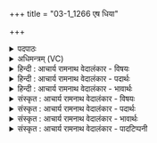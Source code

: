 +++
title = "03-1_1266 एष धिया"

+++
<details><summary>पदपाठः</summary>

ए꣣षः꣢। धि꣣या꣢। या꣢ति। अ꣡ण्व्या꣢꣯। शू꣡रः꣢꣯। र꣡थे꣢꣯भिः। आ꣣शु꣡भिः꣢। ग꣡च्छ꣢꣯न्। इ꣡न्द्र꣢꣯स्य। नि꣣ष्कृत꣢म्। निः꣣। कृत꣢म्। १२६६।
</details>

<details><summary>अधिमन्त्रम् (VC)</summary>

- पवमानः सोमः
- असितः काश्यपो देवलो वा
- गायत्री
- षड्जः
</details>

<details><summary>हिन्दी : आचार्य रामनाथ वेदालंकार - विषयः</summary>

प्रथम मन्त्र में मुक्ति के विषय का वर्णन है।
</details>

<details><summary>हिन्दी : आचार्य रामनाथ वेदालंकार - पदार्थः</summary>

पदार्थान्वय -  (इन्द्रस्य) परमेश्वर के (निष्कृतम्) परम धाम को (गच्छन्) जाता हुआ (एषः) यह सोम जीवात्मा (अण्व्या) सूक्ष्म (धिया) ऋतम्भरा प्रज्ञा द्वारा (याति) लक्ष्य को पा लेता है, जैसे (शूरः) कोई शूर मनुष्य (आशुभिः) वेगवान् (रथैः) रथों द्वारा लक्ष्य को पाता है ॥१॥ यहाँ लुप्तोपमालङ्कार है ॥१॥
</details>

<details><summary>हिन्दी : आचार्य रामनाथ वेदालंकार - भावार्थः</summary>

भावार्थ -  मुक्ति की प्राप्ति में ऋतम्भरा प्रज्ञा परम सहायक होती है ॥१॥
</details>

<details><summary>संस्कृत : आचार्य रामनाथ वेदालंकार - विषयः</summary>

तत्रादौ मुक्तिविषयमाह।
</details>

<details><summary>संस्कृत : आचार्य रामनाथ वेदालंकार - पदार्थः</summary>

पदार्थान्वय -  (इन्द्रस्य) परमेश्वरस्य (निष्कृतम्) परमं धाम (गच्छन्) व्रजन् (एषः) अयं सोमः जीवात्मा (अण्व्या) सूक्ष्मया (धिया) ऋतम्भरया प्रज्ञया (याति) उच्चस्थितिं प्राप्नोति, यथा (शूरः) कश्चिद् वीरो जनः (आशुभिः) वेगवद्भिः (रथैः) स्यन्दनैः याति तद्वदिति लुप्तोपमम् ॥१॥ अत्र लुप्तोपमालङ्कारः ॥१॥
</details>

<details><summary>संस्कृत : आचार्य रामनाथ वेदालंकार - भावार्थः</summary>

भावार्थ -  कैवल्यप्राप्तौ ऋतम्भरा प्रज्ञा परमसहायिका जायते ॥१॥
</details>

<details><summary>संस्कृत : आचार्य रामनाथ वेदालंकार - पादटिप्पनी</summary>

टिप्पनी -   १. ऋ० ९।१५।१।
</details>